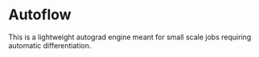 # Autoflow

This is a lightweight autograd engine meant for small scale jobs requiring automatic differentiation.
